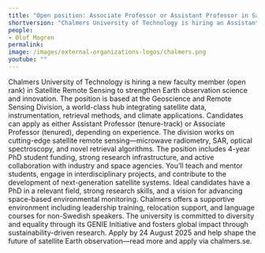 ```yaml
---
title: "Open position: Associate Professor or Assistant Professor in Satellite Remote Sensing"
shortversion: "Chalmers University of Technology is hiring an Assistant or Associate Professor in Satellite Remote Sensing to join its leading Geoscience and Remote Sensing Division. The role focuses on advancing satellite-based Earth observation through research, teaching, and collaboration across academia and industry. Applications are open until 24 August 2025."
people:
- Olof Mogren
permalink: 
image: /images/external-organizations-logos/chalmers.png
youtube: ""
--- 
```


Chalmers University of Technology is hiring a new faculty member (open rank) in Satellite Remote Sensing to strengthen Earth observation science and innovation.
The position is based at the Geoscience and Remote Sensing Division, a world-class hub integrating satellite data, instrumentation, retrieval methods, and climate applications.
Candidates can apply as either Assistant Professor (tenure-track) or Associate Professor (tenured), depending on experience.
The division works on cutting-edge satellite remote sensing—microwave radiometry, SAR, optical spectroscopy, and novel retrieval algorithms.
The position includes 4-year PhD student funding, strong research infrastructure, and active collaboration with industry and space agencies.
You’ll teach and mentor students, engage in interdisciplinary projects, and contribute to the development of next-generation satellite systems.
Ideal candidates have a PhD in a relevant field, strong research skills, and a vision for advancing space-based environmental monitoring.
Chalmers offers a supportive environment including leadership training, relocation support, and language courses for non-Swedish speakers.
The university is committed to diversity and equality through its GENIE Initiative and fosters global impact through sustainability-driven research.
Apply by 24 August 2025 and help shape the future of satellite Earth observation—read more and apply via chalmers.se.
